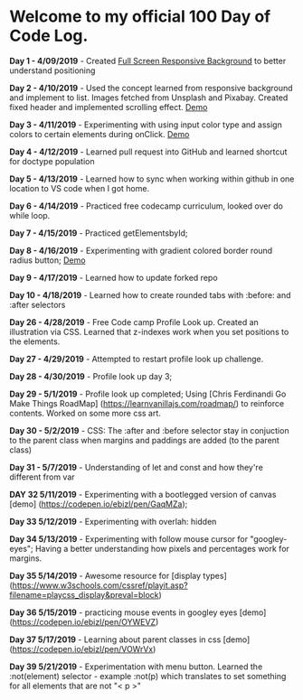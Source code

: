 # Welcome to my official 100 Day of Code Log. 

**Day 1 - 4/09/2019** - Created [Full Screen Responsive Background](https://codepen.io/ebizl/full/pBEMXK) to better understand positioning 

**Day 2 - 4/10/2019** - Used the concept learned from responsive background and implement to list. Images fetched from Unsplash and Pixabay. Created fixed header and implemented scrolling effect. [Demo](https://codepen.io/ebizl/full/BEpwNp)  

**Day 3 - 4/11/2019** - Experimenting with using input color type and assign colors to certain elements during onClick. [Demo](https://codepen.io/ebizl/full/XQgmMG)

**Day 4 - 4/12/2019** - Learned pull request into GitHub and learned shortcut for doctype population

**Day 5 - 4/13/2019** - Learned how to sync when working within github in one location to VS code when I got home.

**Day 6 - 4/14/2019** - Practiced free codecamp curriculum, looked over do while loop.

**Day 7 - 4/15/2019** - Practiced getElementsbyId;

**Day 8 - 4/16/2019** - Experimenting with gradient colored border round radius button; [Demo](https://codepen.io/ebizl/pen/mgpQZN)

**Day 9 - 4/17/2019** -  Learned how to update forked repo

**Day 10 - 4/18/2019** - Learned how to create rounded tabs with :before: and :after selectors

**Day 26 - 4/28/2019** - Free Code camp Profile Look up. Created an illustration via CSS. Learned that z-indexes work when you set positions to the elements. 

**Day 27 - 4/29/2019** - Attempted to restart profile look up challenge. 

**Day 28 - 4/30/2019** - Profile look up day 3;

**Day 29 - 5/1/2019** - Profile look up completed; Using [Chris Ferdinandi Go Make Things RoadMap] (https://learnvanillajs.com/roadmap/) to reinforce contents. 
Worked on some more css art. 

**Day 30 - 5/2/2019** - CSS: The :after and :before selector stay in conjuction to the parent class when margins and paddings are added (to the parent class)

**Day 31 - 5/7/2019** - Understanding of let and const and how they're different from var

**DAY 32 5/11/2019** - Experimenting with a bootlegged version of canvas [demo] (https://codepen.io/ebizl/pen/GaqMZa);

**Day 33 5/12/2019** - Experimenting with overlah: hidden

**Day 34 5/13/2019** - Experimenting with follow mouse cursor for "googley-eyes"; Having a better understanding how pixels and percentages work for margins. 

**Day 35 5/14/2019** - Awesome resource for [display types] (https://www.w3schools.com/cssref/playit.asp?filename=playcss_display&preval=block) 

**Day 36 5/15/2019** - practicing mouse events in googley eyes [demo] (https://codepen.io/ebizl/pen/OYWEVZ)

**Day 37 5/17/2019** - Learning about parent classes in css [demo] (https://codepen.io/ebizl/pen/VOWrVx)

**Day 39 5/21/2019** - Experimentation with menu button. Learned the :not(element) selector - example :not(p) which translates to set something for all elements that are not "< p >"

